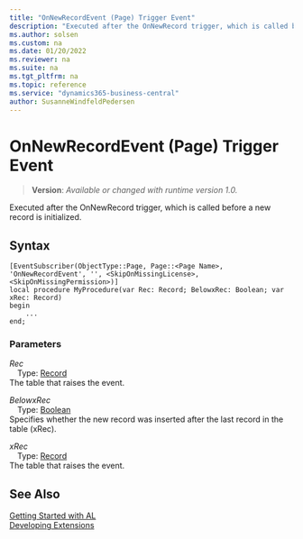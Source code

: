 ```yaml
---
title: "OnNewRecordEvent (Page) Trigger Event"
description: "Executed after the OnNewRecord trigger, which is called before a new record is initialized."
ms.author: solsen
ms.custom: na
ms.date: 01/20/2022
ms.reviewer: na
ms.suite: na
ms.tgt_pltfrm: na
ms.topic: reference
ms.service: "dynamics365-business-central"
author: SusanneWindfeldPedersen
---
```

[//]: # (START>DO_NOT_EDIT)
[//]: # (IMPORTANT:Do not edit any of the content between here and the END>DO_NOT_EDIT.)
[//]: # (Any modifications should be made in the .xml files in the ModernDev repo.)

# OnNewRecordEvent (Page) Trigger Event
> **Version**: _Available or changed with runtime version 1.0._

Executed after the OnNewRecord trigger, which is called before a new record is initialized.


## Syntax
```AL
[EventSubscriber(ObjectType::Page, Page::<Page Name>, 'OnNewRecordEvent', '', <SkipOnMissingLicense>, <SkipOnMissingPermission>)]
local procedure MyProcedure(var Rec: Record; BelowxRec: Boolean; var xRec: Record)
begin
    ...
end;
```

### Parameters

*Rec*  
&emsp;Type: [Record](../../../methods-auto/record/record-data-type.md)  
The table that raises the event.  

*BelowxRec*  
&emsp;Type: [Boolean](../../../methods-auto/boolean/boolean-data-type.md)  
Specifies whether the new record was inserted after the last record in the table (xRec).  

*xRec*  
&emsp;Type: [Record](../../../methods-auto/record/record-data-type.md)  
The table that raises the event.  



[//]: # (IMPORTANT: END>DO_NOT_EDIT)
## See Also  
[Getting Started with AL](../../../devenv-get-started.md)  
[Developing Extensions](../../../devenv-dev-overview.md)   